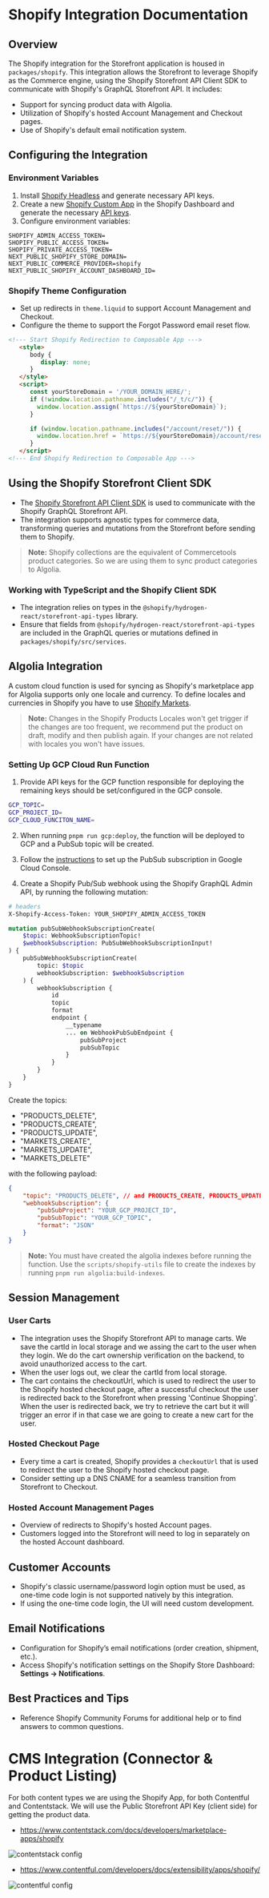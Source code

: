 # Shopify Integration Documentation

## Overview
The Shopify integration for the Storefront application is housed in `packages/shopify`. This integration allows the Storefront to leverage Shopify as the Commerce engine, using the Shopify Storefront API Client SDK to communicate with Shopify's GraphQL Storefront API. It includes:

- Support for syncing product data with Algolia.
- Utilization of Shopify's hosted Account Management and Checkout pages.
- Use of Shopify's default email notification system.

## Configuring the Integration
### Environment Variables
1. Install [Shopify Headless](https://apps.shopify.com/headless) and generate necessary API keys.
2. Create a new [Shopify Custom App](https://help.shopify.com/en/manual/apps/app-types/custom-apps) in the Shopify Dashboard and generate the necessary [API keys](https://shopify.dev/docs/apps/build/authentication-authorization/access-tokens/generate-app-access-tokens-admin).
3. Configure environment variables:
```
SHOPIFY_ADMIN_ACCESS_TOKEN=
SHOPIFY_PUBLIC_ACCESS_TOKEN=
SHOPIFY_PRIVATE_ACCESS_TOKEN=
NEXT_PUBLIC_SHOPIFY_STORE_DOMAIN=
NEXT_PUBLIC_COMMERCE_PROVIDER=shopify
NEXT_PUBLIC_SHOPIFY_ACCOUNT_DASHBOARD_ID=
```
### Shopify Theme Configuration
- Set up redirects in `theme.liquid` to support Account Management and Checkout.
- Configure the theme to support the Forgot Password email reset flow.
```html
<!--- Start Shopify Redirection to Composable App --->
   <style>
      body {
         display: none;
      }
   </style>
   <script>
      const yourStoreDomain = '/YOUR_DOMAIN_HERE/';
      if (!window.location.pathname.includes("/_t/c/")) {
        window.location.assign(`https://${yourStoreDomain}`);
      }

      if (window.location.pathname.includes("/account/reset/")) {
        window.location.href = `https://${yourStoreDomain}/account/reset?t=` + window.location.href;
      }
   </script>
<!--- End Shopify Redirection to Composable App --->
```

## Using the Shopify Storefront Client SDK
- The [Shopify Storefront API Client SDK](https://shopify.dev/docs/api/storefront) is used to communicate with the Shopify GraphQL Storefront API.
- The integration supports agnostic types for commerce data, transforming queries and mutations from the Storefront before sending them to Shopify.

> **Note:** Shopify collections are the equivalent of Commercetools product categories. So we are using them to sync product categories to Algolia.

### Working with TypeScript and the Shopify Client SDK
- The integration relies on types in the `@shopify/hydrogen-react/storefront-api-types` library.
- Ensure that fields from `@shopify/hydrogen-react/storefront-api-types` are included in the GraphQL queries or mutations defined in `packages/shopify/src/services`.

## Algolia Integration
A custom cloud function is used for syncing as Shopify's marketplace app for Algolia supports only one locale and currency. 
To define locales and currencies in Shopify you have to use [Shopify Markets](https://shopify.dev/docs/apps/build/markets).

> **Note:** Changes in the Shopify Products Locales won't get trigger if the changes are too frequent, we recommend put the product on draft, modify and then publish again. If your changes are not related with locales you won't have issues.

### Setting Up GCP Cloud Run Function

1. Provide API keys for the GCP function responsible for deploying the remaining keys should be set/configured in the GCP console. 

```bash
GCP_TOPIC=
GCP_PROJECT_ID=
GCP_CLOUD_FUNCITON_NAME=
```

2. When running `pnpm run gcp:deploy`, the function will be deployed to GCP and a PubSub topic will be created.

3. Follow the [instructions](https://shopify.dev/docs/apps/build/webhooks/subscribe/get-started?framework=remix&deliveryMethod=pubSub) to set up the PubSub subscription in Google Cloud Console.

4. Create a Shopify Pub/Sub webhook using the Shopify GraphQL Admin API, by running the following mutation:

```bash
# headers
X-Shopify-Access-Token: YOUR_SHOPIFY_ADMIN_ACCESS_TOKEN
```
```graphql
mutation pubSubWebhookSubscriptionCreate(
    $topic: WebhookSubscriptionTopic!
    $webhookSubscription: PubSubWebhookSubscriptionInput!
) {
    pubSubWebhookSubscriptionCreate(
        topic: $topic
        webhookSubscription: $webhookSubscription
    ) {
        webhookSubscription {
            id
            topic
            format
            endpoint {
                __typename
                ... on WebhookPubSubEndpoint {
                    pubSubProject
                    pubSubTopic
                }
            }
        }
    }
}
```
Create the topics:
  - "PRODUCTS_DELETE", 
  - "PRODUCTS_CREATE", 
  - "PRODUCTS_UPDATE",
  - "MARKETS_CREATE",
  - "MARKETS_UPDATE",
  - "MARKETS_DELETE"

with the following payload:
```json
{
    "topic": "PRODUCTS_DELETE", // and PRODUCTS_CREATE, PRODUCTS_UPDATE
    "webhookSubscription": {
        "pubSubProject": "YOUR_GCP_PROJECT_ID",
        "pubSubTopic": "YOUR_GCP_TOPIC",
        "format": "JSON"
    }
}
```

> **Note:** You must have created the algolia indexes before running the function. Use the `scripts/shopify-utils` file to create the indexes by running `pnpm run algolia:build-indexes`.

## Session Management
### User Carts
- The integration uses the Shopify Storefront API to manage carts.
   We save the cartId in local storage and we assing the cart to the user when they login. We do the cart ownership verification on the backend, to avoid unauthorized access to the cart.
- When the user logs out, we clear the cartId from local storage.
- The cart contains the checkoutUrl, which is used to redirect the user to the Shopify hosted checkout page, after a successful checkout the user is redirected back to the Storefront when pressing 'Continue Shopping'. When the user is redirected back, we try to retrieve the cart but it will trigger an error if in that case we are going to create a new cart for the user.

### Hosted Checkout Page
- Every time a cart is created, Shopify provides a `checkoutUrl` that is used to redirect the user to the Shopify hosted checkout page.
- Consider setting up a DNS CNAME for a seamless transition from Storefront to Checkout.

### Hosted Account Management Pages
- Overview of redirects to Shopify's hosted Account pages.
- Customers logged into the Storefront will need to log in separately on the hosted Account dashboard.

## Customer Accounts
- Shopify's classic username/password login option must be used, as one-time code login is not supported natively by this integration.
- If using the one-time code login, the UI will need custom development.

## Email Notifications
- Configuration for Shopify’s email notifications (order creation, shipment, etc.).
- Access Shopify's notification settings on the Shopify Store Dashboard: **Settings -> Notifications**.

## Best Practices and Tips
- Reference Shopify Community Forums for additional help or to find answers to common questions.


# CMS Integration (Connector & Product Listing)
For both content types we are using the Shopify App, for both Contentful and Contentstack.
We will use the Public Storefront API Key (client side) for getting the product data.


- https://www.contentstack.com/docs/developers/marketplace-apps/shopify

![contentstack config](/img/contentstack-shopify.png)



- https://www.contentful.com/developers/docs/extensibility/apps/shopify/

![contentful config](/img/contentful-shopify.png)